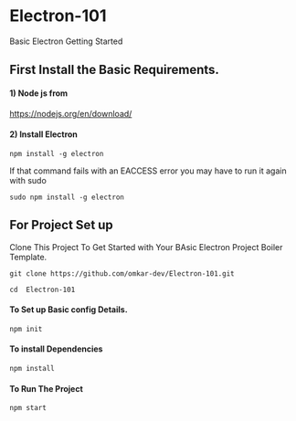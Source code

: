 # Electron-101
Basic Electron Getting Started


## First Install the Basic Requirements.

#### 1) Node js from
https://nodejs.org/en/download/
#### 2) Install Electron
```
npm install -g electron
```
If that command fails with an EACCESS error you may have to run it again with sudo
```
sudo npm install -g electron

```


## For Project Set up

Clone This Project To Get Started with Your BAsic Electron Project Boiler Template.



```git
git clone https://github.com/omkar-dev/Electron-101.git
````
```
cd  Electron-101
```
#### To Set up Basic config Details.
````
npm init 
````
#### To install Dependencies
````
npm install
````
#### To Run The Project
````
npm start
````
